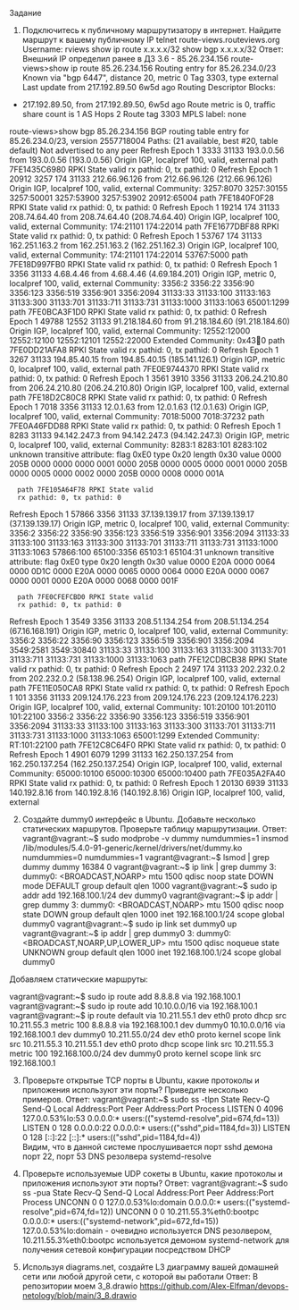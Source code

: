 Задание
1) Подключитесь к публичному маршрутизатору в интернет. Найдите маршрут к вашему публичному IP
telnet route-views.routeviews.org
Username: rviews
show ip route x.x.x.x/32
show bgp x.x.x.x/32
Ответ:
Внешний IP определил ранее в ДЗ 3.6 - 85.26.234.156
route-views>show ip route 85.26.234.156
Routing entry for 85.26.234.0/23
  Known via "bgp 6447", distance 20, metric 0
  Tag 3303, type external
  Last update from 217.192.89.50 6w5d ago
  Routing Descriptor Blocks:
  * 217.192.89.50, from 217.192.89.50, 6w5d ago
      Route metric is 0, traffic share count is 1
      AS Hops 2
      Route tag 3303
      MPLS label: none

route-views>show bgp 85.26.234.156
BGP routing table entry for 85.26.234.0/23, version 2557718004
Paths: (21 available, best #20, table default)
  Not advertised to any peer
  Refresh Epoch 1
  3333 31133
    193.0.0.56 from 193.0.0.56 (193.0.0.56)
      Origin IGP, localpref 100, valid, external
      path 7FE1435C6980 RPKI State valid
      rx pathid: 0, tx pathid: 0
  Refresh Epoch 1
  20912 3257 174 31133
    212.66.96.126 from 212.66.96.126 (212.66.96.126)
      Origin IGP, localpref 100, valid, external
      Community: 3257:8070 3257:30155 3257:50001 3257:53900 3257:53902 20912:65004
      path 7FE1840F0F28 RPKI State valid
      rx pathid: 0, tx pathid: 0
  Refresh Epoch 1
  19214 174 31133
    208.74.64.40 from 208.74.64.40 (208.74.64.40)
      Origin IGP, localpref 100, valid, external
      Community: 174:21101 174:22014
      path 7FE1677DBF88 RPKI State valid
      rx pathid: 0, tx pathid: 0
  Refresh Epoch 1
  53767 174 31133
    162.251.163.2 from 162.251.163.2 (162.251.162.3)
      Origin IGP, localpref 100, valid, external
      Community: 174:21101 174:22014 53767:5000
      path 7FE18D997FB0 RPKI State valid
      rx pathid: 0, tx pathid: 0
  Refresh Epoch 1
  3356 31133
    4.68.4.46 from 4.68.4.46 (4.69.184.201)
      Origin IGP, metric 0, localpref 100, valid, external
      Community: 3356:2 3356:22 3356:90 3356:123 3356:519 3356:901 3356:2094 31133:33 31133:100 31133:163 31133:300 31133:701 31133:711 31133:731 31133:1000 31133:1063 65001:1299
      path 7FE0BCA3F1D0 RPKI State valid
      rx pathid: 0, tx pathid: 0
  Refresh Epoch 1
  49788 12552 31133
    91.218.184.60 from 91.218.184.60 (91.218.184.60)
      Origin IGP, localpref 100, valid, external
      Community: 12552:12000 12552:12100 12552:12101 12552:22000
      Extended Community: 0x43:100:0
      path 7FE0DD21AFA8 RPKI State valid
      rx pathid: 0, tx pathid: 0
  Refresh Epoch 1
  3267 31133
    194.85.40.15 from 194.85.40.15 (185.141.126.1)
      Origin IGP, metric 0, localpref 100, valid, external
      path 7FE0E9744370 RPKI State valid
      rx pathid: 0, tx pathid: 0
  Refresh Epoch 1
  3561 3910 3356 31133
    206.24.210.80 from 206.24.210.80 (206.24.210.80)
      Origin IGP, localpref 100, valid, external
      path 7FE18D2C80C8 RPKI State valid
      rx pathid: 0, tx pathid: 0
  Refresh Epoch 1
  7018 3356 31133
    12.0.1.63 from 12.0.1.63 (12.0.1.63)
      Origin IGP, localpref 100, valid, external
      Community: 7018:5000 7018:37232
      path 7FE0A46FDD88 RPKI State valid
      rx pathid: 0, tx pathid: 0
  Refresh Epoch 1
  8283 31133
    94.142.247.3 from 94.142.247.3 (94.142.247.3)
      Origin IGP, metric 0, localpref 100, valid, external
      Community: 8283:1 8283:101 8283:102
      unknown transitive attribute: flag 0xE0 type 0x20 length 0x30
        value 0000 205B 0000 0000 0000 0001 0000 205B
              0000 0005 0000 0001 0000 205B 0000 0005
              0000 0002 0000 205B 0000 0008 0000 001A

      path 7FE105A64F78 RPKI State valid
      rx pathid: 0, tx pathid: 0
  Refresh Epoch 1
  57866 3356 31133
    37.139.139.17 from 37.139.139.17 (37.139.139.17)
      Origin IGP, metric 0, localpref 100, valid, external
      Community: 3356:2 3356:22 3356:90 3356:123 3356:519 3356:901 3356:2094 31133:33 31133:100 31133:163 31133:300 31133:701 31133:711 31133:731 31133:1000 31133:1063 57866:100 65100:3356 65103:1 65104:31
      unknown transitive attribute: flag 0xE0 type 0x20 length 0x30
        value 0000 E20A 0000 0064 0000 0D1C 0000 E20A
              0000 0065 0000 0064 0000 E20A 0000 0067
              0000 0001 0000 E20A 0000 0068 0000 001F

      path 7FE0CFEFCBD0 RPKI State valid
      rx pathid: 0, tx pathid: 0
  Refresh Epoch 1
  3549 3356 31133
    208.51.134.254 from 208.51.134.254 (67.16.168.191)
      Origin IGP, metric 0, localpref 100, valid, external
      Community: 3356:2 3356:22 3356:90 3356:123 3356:519 3356:901 3356:2094 3549:2581 3549:30840 31133:33 31133:100 31133:163 31133:300 31133:701 31133:711 31133:731 31133:1000 31133:1063
      path 7FE12CDBCB38 RPKI State valid
      rx pathid: 0, tx pathid: 0
  Refresh Epoch 2
  2497 174 31133
    202.232.0.2 from 202.232.0.2 (58.138.96.254)
      Origin IGP, localpref 100, valid, external
      path 7FE11E050CA8 RPKI State valid
      rx pathid: 0, tx pathid: 0
  Refresh Epoch 1
  101 3356 31133
    209.124.176.223 from 209.124.176.223 (209.124.176.223)
      Origin IGP, localpref 100, valid, external
      Community: 101:20100 101:20110 101:22100 3356:2 3356:22 3356:90 3356:123 3356:519 3356:901 3356:2094 31133:33 31133:100 31133:163 31133:300 31133:701 31133:711 31133:731 31133:1000 31133:1063 65001:1299
      Extended Community: RT:101:22100
      path 7FE12C8C64F0 RPKI State valid
      rx pathid: 0, tx pathid: 0
  Refresh Epoch 1
  4901 6079 1299 31133
    162.250.137.254 from 162.250.137.254 (162.250.137.254)
      Origin IGP, localpref 100, valid, external
      Community: 65000:10100 65000:10300 65000:10400
      path 7FE035A2FA40 RPKI State valid
      rx pathid: 0, tx pathid: 0
  Refresh Epoch 1
  20130 6939 31133
    140.192.8.16 from 140.192.8.16 (140.192.8.16)
      Origin IGP, localpref 100, valid, external

2) Создайте dummy0 интерфейс в Ubuntu. Добавьте несколько статических маршрутов. Проверьте таблицу маршрутизации.
Ответ:
vagrant@vagrant:~$ sudo modprobe -v dummy numdummies=1
insmod /lib/modules/5.4.0-91-generic/kernel/drivers/net/dummy.ko numdummies=0 numdummies=1
vagrant@vagrant:~$ lsmod | grep dummy
dummy 16384 0
vagrant@vagrant:~$ ip link | grep dummy
3: dummy0: <BROADCAST,NOARP> mtu 1500 qdisc noop state DOWN mode DEFAULT group default qlen 1000
vagrant@vagrant:~$ sudo ip addr add 192.168.100.1/24 dev dummy0
vagrant@vagrant:~$ ip addr | grep dummy
3: dummy0: <BROADCAST,NOARP> mtu 1500 qdisc noop state DOWN group default qlen 1000
 inet 192.168.100.1/24 scope global dummy0
vagrant@vagrant:~$ sudo ip link set dummy0 up
vagrant@vagrant:~$ ip addr | grep dummy0
3: dummy0: <BROADCAST,NOARP,UP,LOWER_UP> mtu 1500 qdisc noqueue state UNKNOWN group default qlen 1000
 inet 192.168.100.1/24 scope global dummy0
 
Добавляем статические маршруты:

vagrant@vagrant:~$ sudo ip route add 8.8.8.8 via 192.168.100.1
vagrant@vagrant:~$ sudo ip route add 10.10.0.0/16 via 192.168.100.1
vagrant@vagrant:~$ ip route
default via 10.211.55.1 dev eth0 proto dhcp src 10.211.55.3 metric 100 
8.8.8.8 via 192.168.100.1 dev dummy0 
10.10.0.0/16 via 192.168.100.1 dev dummy0 
10.211.55.0/24 dev eth0 proto kernel scope link src 10.211.55.3 
10.211.55.1 dev eth0 proto dhcp scope link src 10.211.55.3 metric 100 
192.168.100.0/24 dev dummy0 proto kernel scope link src 192.168.100.1 

3) Проверьте открытые TCP порты в Ubuntu, какие протоколы и приложения используют эти порты? Приведите несколько примеров.
Ответ:
vagrant@vagrant:~$ sudo ss -tlpn
State Recv-Q Send-Q Local Address:Port Peer Address:Port Process 
LISTEN 0 4096 127.0.0.53%lo:53 0.0.0.0:* users:(("systemd-resolve",pid=674,fd=13)) 
LISTEN 0 128 0.0.0.0:22 0.0.0.0:* users:(("sshd",pid=1184,fd=3)) 
LISTEN 0 128 [::]:22 [::]:* users:(("sshd",pid=1184,fd=4))   
Видим, что в данной системе прослушивается порт sshd демона порт 22, порт 53 DNS резолвера systemd-resolve

4) Проверьте используемые UDP сокеты в Ubuntu, какие протоколы и приложения используют эти порты?
Ответ:
vagrant@vagrant:~$ sudo ss -pua
State Recv-Q Send-Q Local Address:Port Peer Address:Port Process 
UNCONN 0 0 127.0.0.53%lo:domain 0.0.0.0:* users:(("systemd-resolve",pid=674,fd=12)) 
UNCONN 0 0 10.211.55.3%eth0:bootpc 0.0.0.0:* users:(("systemd-network",pid=672,fd=15)) 
127.0.0.53%lo:domain - очевидно используется DNS резолвером, 10.211.55.3%eth0:bootpc используется демоном systemd-network для получения сетевой конфигурации посредством DHCP

5) Используя diagrams.net, создайте L3 диаграмму вашей домашней сети или любой другой сети, с которой вы работали
Ответ:
В репозитории моем 3_8.drawio https://github.com/Alex-Elfman/devops-netology/blob/main/3_8.drawio
